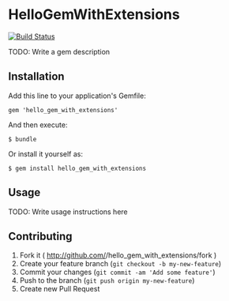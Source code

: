 # HelloGemWithExtensions
[![Build Status](https://travis-ci.org/fukayatsu/hello_gem_with_extensions.png?branch=master)](https://travis-ci.org/fukayatsu/hello_gem_with_extensions)

TODO: Write a gem description

## Installation

Add this line to your application's Gemfile:

    gem 'hello_gem_with_extensions'

And then execute:

    $ bundle

Or install it yourself as:

    $ gem install hello_gem_with_extensions

## Usage

TODO: Write usage instructions here

## Contributing

1. Fork it ( http://github.com/<my-github-username>/hello_gem_with_extensions/fork )
2. Create your feature branch (`git checkout -b my-new-feature`)
3. Commit your changes (`git commit -am 'Add some feature'`)
4. Push to the branch (`git push origin my-new-feature`)
5. Create new Pull Request
